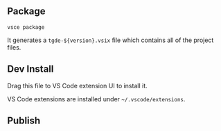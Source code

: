 ## Package
```
vsce package
```
It generates a `tgde-${version}.vsix` file which contains all of the project files.

## Dev Install
Drag this file to VS Code extension UI to install it.

VS Code extensions are installed under `~/.vscode/extensions`.

## Publish
